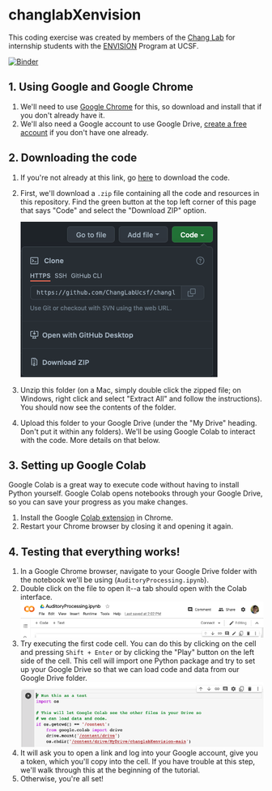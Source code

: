 # changlabXenvision
This coding exercise was created by members of the [Chang Lab](http://changlab.ucsf.edu/) for internship students with the [ENVISION](https://neurosurgery.ucsf.edu/envision-internship-program) Program at UCSF.

[![Binder](https://mybinder.org/badge_logo.svg)](https://mybinder.org/v2/gh/ChangLabUcsf/changlabXenvision/main)

## 1. Using Google and Google Chrome
1. We'll need to use [Google Chrome](https://www.google.com/chrome/) for 
   this, so download and install that if you don't already have it.
2. We'll also need a Google account to use Google Drive, [create a free account](https://accounts.google.com/signup/v2/webcreateaccount?flowName=GlifWebSignIn&flowEntry=SignUp) if you don't have one already.

## 2. Downloading the code
1. If you're not already at this link, go [here](https://github.com/ChangLabUcsf/changlabXenvision) to download the code.
2. First, we'll download a `.zip` file containing all the code and 
   resources in this repository. Find the green button at the top left corner of this page that says 
   "Code" and select the "Download ZIP" option.

   ![](media/git_download.png)

3. Unzip this folder (on a Mac, simply double click the zipped file; on 
   Windows, right click and select "Extract All" and follow the 
   instructions). You should now see the contents of the folder.
4. Upload this folder to your Google Drive (under the "My Drive" heading. Don't put it within any folders). We'll be using Google 
   Colab to interact with the code. More details on that below.

## 3. Setting up Google Colab
Google Colab is a great way to execute code without having to install 
Python yourself. Google Colab opens notebooks through your Google Drive, so 
you can save your progress as you make changes.

1. Install the Google [Colab extension](https://chrome.google.com/webstore/detail/open-in-colab/iogfkhleblhcpcekbiedikdehleodpjo?hl=en) in Chrome.
2. Restart your Chrome browser by closing it and opening it again.

## 4. Testing that everything works!
1. In a Google Chrome browser, navigate to your Google Drive folder with the 
   notebook we'll be using (`AuditoryProcessing.ipynb`).
2. Double click on the file to open it--a tab should open with the Colab 
   interface.
    ![](media/colab_tab.png)
3. Try executing the first code cell. You can do this by clicking on the cell 
   and pressing `Shift + Enter` or by clicking the "Play" button on the 
   left side of the cell. This cell will import one Python package and try 
   to set up your Google Drive so that we can load code and data 
   from our Google Drive folder.
   ![](media/test_run.png)
4. It will ask you to open a link and log into your Google account, give 
   you a token, which you'll copy into the cell. If you have trouble at 
   this step, we'll walk through this at the beginning of the tutorial.
5. Otherwise, you're all set!

